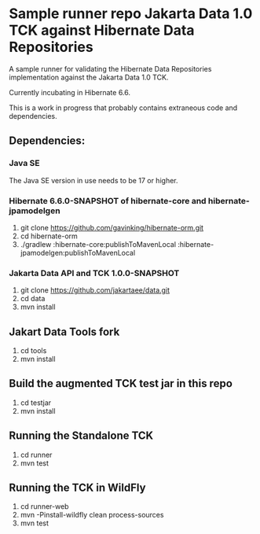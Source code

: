 Sample runner repo Jakarta Data 1.0 TCK against Hibernate Data Repositories
========================================
A sample runner for validating the Hibernate Data Repositories implementation against the Jakarta Data 1.0 TCK.

Currently incubating in Hibernate 6.6.

This is a work in progress that probably contains extraneous code and dependencies.

## Dependencies:
### Java SE
The Java SE version in use needs to be 17 or higher.

### Hibernate 6.6.0-SNAPSHOT of hibernate-core and hibernate-jpamodelgen
1. git clone	https://github.com/gavinking/hibernate-orm.git
1. cd hibernate-orm
1. ./gradlew :hibernate-core:publishToMavenLocal :hibernate-jpamodelgen:publishToMavenLocal

### Jakarta Data API and TCK 1.0.0-SNAPSHOT
1. git clone https://github.com/jakartaee/data.git
1. cd data
1. mvn install

## Jakart Data Tools fork
1. cd tools
2. mvn install

## Build the augmented TCK test jar in this repo
1. cd testjar
1. mvn install

## Running the Standalone TCK
1. cd runner
1. mvn test

## Running the TCK in WildFly
1. cd runner-web
2. mvn -Pinstall-wildfly clean process-sources
3. mvn test
